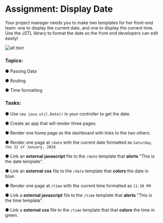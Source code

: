 <div class="module_description active_lesson_with_video ">
									
<h1 id="assignment-display-date">Assignment: Display Date</h1>
<p>Your project manager needs you to make two templates for her front-end team: one to display the current date, and one to display the current time. Use the JSTL library to format the date so the front end developers can edit easily!</p>
<p><img src="https://s3.amazonaws.com/General_V88/boomyeah2015/codingdojo/curriculum/content/chapter/05_18_displaydate.png" title="display date wireframe" alt="alt text"></p>
<h3 id="topics">Topics:</h3>
<p>● Passing Data</p>
<p>● Routing</p>
<p>● Time formatting</p>
<h3 id="tasks">Tasks:</h3>
<p>● Use <code>new java.util.Date()</code> in your controller to get the date.</p>
<p>● Create an app that will render three pages.</p>
<p>● Render one home page as the dashboard with links to the two others.</p>
<p>● Render one page at <code>/date</code> with the current date formatted as <code>Saturday, the 22 of January, 2028</code></p>
<p>● Link an <strong>external</strong>&nbsp;<strong>javascript</strong> file to the <code>/date</code> template that <strong>alerts</strong> "This is the date template".</p>
<p>● Link an <strong>external</strong>&nbsp;<strong>css</strong> file to the <code>/date</code> template that <strong>colors</strong> the date in blue.</p>
<p>● Render one page at <code>/time</code> with the current time formatted as <code>11:30 PM</code></p>
<p>● Link a <strong>external</strong> <strong>javascript</strong> file to the <code>/time</code> template that <strong>alerts</strong> "This is the time template".</p>
<p>● Link a&nbsp;<strong>external</strong>&nbsp;<strong>css</strong> file to the <code>/time</code> template that that&nbsp;<strong>colors</strong> the time in green.</p>
<p> <br> <br> </p>
</div>
